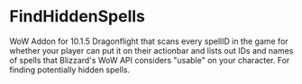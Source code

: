 # FindHiddenSpells
WoW Addon for 10.1.5 Dragonflight that scans every spellID in the game for whether your player can put it on their actionbar and lists out IDs and names of spells that Blizzard's WoW API considers "usable" on your character. For finding potentially hidden spells.
